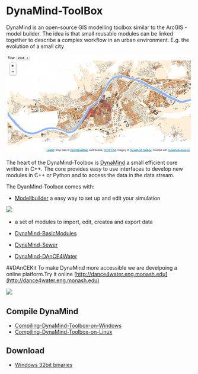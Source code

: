 DynaMind-ToolBox
================

DynaMind is an open-source GIS modelling toolbox similar to the ArcGIS - model builder. The idea is that small reusable modules can be linked together to describe a complex workflow in an urban environment. E.g. the evolution of a small city

<a href="http://htmlpreview.github.io/?https://github.com/christianurich/DynaMind-Analysis/blob/master/viewer/viewer.html"><img src="https://github.com/christianurich/DynaMind-Analysis/blob/master/viewer.png?raw=true" border="0"></a> 

The heart of the DynaMind-Toolbox is [DynaMind](https://github.com/iut-ibk/DynaMind) a small efficient core written in C++. The core provides easy to use interfaces to develop new modules in C++ or Python and to access the data in the data stream. 

The DyanMind-Toolbox comes with:

- [Modellbuilder](https://github.com/iut-ibk/DynaMind-Gui)
a easy way to set up and edit your simulation

<img src="https://github.com/iut-ibk/DynaMind-Gui/blob/master/doc/images/gui_with_view.png?raw=true" border="0">

- a set of modules to import, edit, createa and export data

 - [DynaMind-BasicModules](https://github.com/iut-ibk/DynaMind-BasicModules )
 - [DynaMind-Sewer](https://github.com/iut-ibk/DynaMind-Sewer)
 - [DynaMind-DAnCE4Water](https://github.com/christianurich/DynaMind-DAnCE4Water)

##DAnCEKit
To make DynaMind more accessible we are develpoing a online platform.Try it online [http://dance4water.eng.monash.edu](http://dance4water.eng.monash.edu)

<img src="http://dynamind-toolbox.org/wp-content/uploads/2014/03/Screen-Shot-2014-03-10-at-10.46.56.png" border="0">


## Compile DynaMind
- [Compiling-DynaMind-Toolbox-on-Windows](https://github.com/iut-ibk/DynaMind-ToolBox/wiki/Compiling-DynaMind-Toolbox-on-Windows)
- [Compiling-DynaMind-Toolbox-on-Linux](https://github.com/iut-ibk/DynaMind-ToolBox/wiki/Compiling-DynaMind-Toolbox-on-Linux)


## Download 

 - [Windows 32bit binaries](http://dynamind-toolbox.org/downloads/)


